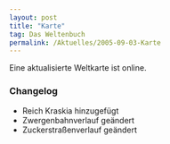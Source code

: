 ```yaml
---
layout: post
title: "Karte"
tag: Das Weltenbuch
permalink: /Aktuelles/2005-09-03-Karte
---
```


Eine aktualisierte Weltkarte ist online.

### Changelog

- Reich Kraskia hinzugefügt
- Zwergenbahnverlauf geändert
- Zuckerstraßenverlauf geändert


